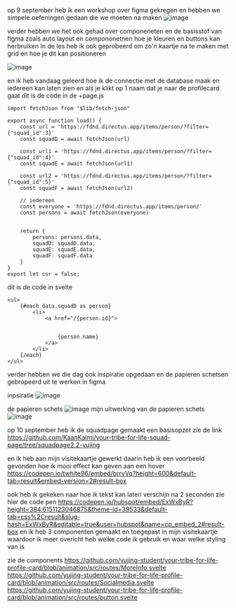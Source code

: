op 9 september heb ik een workshop over figma gekregen en hebben we simpele oefeningen gedaan die we moeten na maken 
![image](https://github.com/user-attachments/assets/d74326d3-7e1e-43ba-a7c0-506963346f25)

verder hebben we het ook gehad over componeneten en de basisstof van figma zoals auto layout en compononetnen hoe je kleuren en buttons kan herbruiken 
In de les heb ik ook geprobeerd om zo'n kaartje na te maken met grid en hoe je dit kan positioneren 

![image](https://github.com/user-attachments/assets/8aa45266-22f4-46a5-971b-fe77beb61594)

en ik heb vandaag geleerd hoe ik de connectie met de database maak en iedereen kan laten zien en als je klikt op 1 naam dat je naar de profilecard gaat
dit is de code in de +page.js

```
import fetchJson from "$lib/fetch-json"

export async function load() {
	const url = 'https://fdnd.directus.app/items/person/?filter={"squad_id":3}'
	const squadD = await fetchJson(url)

	const url1 = 'https://fdnd.directus.app/items/person/?filter={"squad_id":4}'
	const squadE = await fetchJson(url1)

	const url2 = 'https://fdnd.directus.app/items/person/?filter={"squad_id":5}'
	const squadF = await fetchJson(url2)

	// iedereen
	const everyone = 'https://fdnd.directus.app/items/person/'
	const persons = await fetchJson(everyone)


	return {
		persons: persons.data,
		squadD: squadD.data,
		squadE: squadE.data,
		squadF: squadF.data
	}
}
export let csr = false;
```

dit is de code in svelte 
```
<ul>
    {#each data.squadD as person}
        <li>
            <a href="/{person.id}">


                {person.name}
            </a>
        </li>
    {/each}
</ul>
```

verder hebben we die dag ook inspiratie opgedaan en de papieren schetsen gebropeerd uit te werken in figma 

inpsiratie
![image](https://github.com/user-attachments/assets/42ccf209-49d6-460f-9e14-03106c7f3297)

de papieren schets
![image](https://github.com/user-attachments/assets/e43b37e6-101f-4f54-83eb-307e2102ef74)
mijn uitwerking van de papieren schets
![image](https://github.com/user-attachments/assets/b78c1e75-3574-418d-ae4d-a90a832cc2d7)

op 10 september heb ik de squadpage 
gemaakt een basisopzet zie de link https://github.com/KaanKalmi/your-tribe-for-life-squad-page/tree/squadpage2.2-yujing

en ik heb aan mijn visitekaartje gewerkt
daarin heb ik een voorbeeld gevonden hoe ik mooi effect kan geven aan een hover
https://codepen.io/twhite96/embed/brryVq?height=600&default-tab=result&embed-version=2#result-box

ook heb ik gekeken naar hoe ik tekst kan laten verschijn na 2 seconden zie hier de code pen
https://codepen.io/hubspot/embed/ExWxByR?height=384.6151123046875&theme-id=39533&default-tab=css%2Cresult&slug-hash=ExWxByR&editable=true&user=hubspot&name=cp_embed_2#result-box
en ik heb 3 componenten gemaakt en toegepast in mijn visitekaartje waardoor ik meer overicht heb 
welke code ik gebruik en waar welke styling van is

zie de components
https://github.com/yujing-student/your-tribe-for-life-profile-card/blob/animation/src/routes/MoreInfo.svelte
https://github.com/yujing-student/your-tribe-for-life-profile-card/blob/animation/src/routes/Socialmedia.svelte
https://github.com/yujing-student/your-tribe-for-life-profile-card/blob/animation/src/routes/button.svelte

